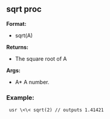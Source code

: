 ## sqrt proc
**Format:**
*   sqrt(A)
<!-- -->
**Returns:**
*   The square root of A
<!-- -->
**Args:**
*   A* A number.
### Example:

```
 usr \<\< sqrt(2) // outputs 1.41421 
```
